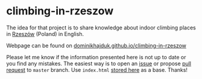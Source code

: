 # climbing-in-rzeszow

The idea for that project is to share knowledge about indoor climbing places in [Rzeszów](https://www.google.pl/maps/place/Rzesz%C3%B3w/@50.0081271,21.9339822,12.08z/data=!4m5!3m4!1s0x473cfae3cc14d449:0xd2240d31b33eb2ed!8m2!3d50.0411867!4d21.9991196?hl=pl) (Poland) in English. 

Webpage can be found on [dominikhajduk.github.io/climbing-in-rzeszow](http://dominikhajduk.github.io/climbing-in-rzeszow/)

Please let me know if the information presented here is not up to date or you find any mistakes. The easiest way is to open an [issue](https://github.com/dominikhajduk/climbing-in-rzeszow/issues/new) or propose [pull request](https://github.com/dominikhajduk/climbing-in-rzeszow/pull/new/gh-pages) to `master` branch. Use `index.html` [stored here](https://github.com/dominikhajduk/climbing-in-rzeszow/blob/master/index.html) as a base. Thanks!
